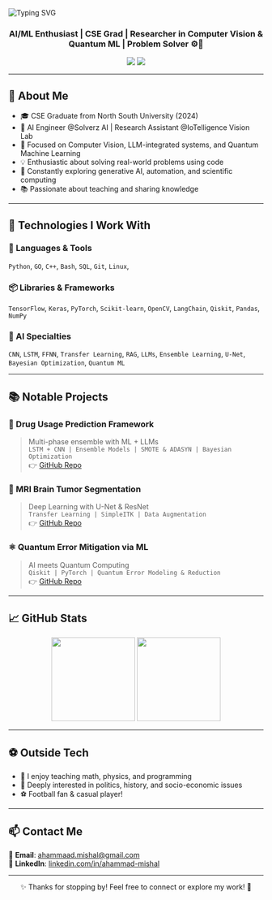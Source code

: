 <!-- Banner -->
<img src="https://readme-typing-svg.demolab.com?font=Fira+Code&weight=500&size=25&pause=1000&center=true&vCenter=true&width=900&lines=Hi+%F0%9F%91%8B%2C+I'm+Ahammad+Khalilul+Haque+Mishal!;AI+Engineer+%7C+ML+Researcher+%7C+CSE+Graduate;Building+AI+for+Real-World+Impact+%F0%9F%94%A5" alt="Typing SVG" />

<h3 align="center">AI/ML Enthusiast | CSE Grad | Researcher in Computer Vision & Quantum ML | Problem Solver ⚙️🧠</h3>

<p align="center">
  <a href="mailto:ahammaad.mishal@gmail.com"><img src="https://img.shields.io/badge/Gmail-D14836?style=for-the-badge&logo=gmail&logoColor=white"/></a>
  <a href="https://www.linkedin.com/in/ahammad-mishal" target="_blank"><img src="https://img.shields.io/badge/LinkedIn-blue?style=for-the-badge&logo=linkedin&logoColor=white"/></a>
</p>

---

## 🧠 About Me

- 🎓 CSE Graduate from North South University (2024)  
- 🤖 AI Engineer @Solverz AI | Research Assistant @IoTelligence Vision Lab  
- 🔬 Focused on Computer Vision, LLM-integrated systems, and Quantum Machine Learning  
- 💡 Enthusiastic about solving real-world problems using code  
- 🌱 Constantly exploring generative AI, automation, and scientific computing  
- 📚 Passionate about teaching and sharing knowledge

---

## 🚀 Technologies I Work With

### 🧰 Languages & Tools
`Python`, `GO`, `C++`, `Bash`, `SQL`, `Git`, `Linux`, 

### 📦 Libraries & Frameworks
`TensorFlow`, `Keras`, `PyTorch`, `Scikit-learn`, `OpenCV`, `LangChain`, `Qiskit`, `Pandas`, `NumPy`

### 🤖 AI Specialties
`CNN`, `LSTM`, `FFNN`, `Transfer Learning`, `RAG`, `LLMs`, `Ensemble Learning`, `U-Net`, `Bayesian Optimization`, `Quantum ML`

---

## 📚 Notable Projects

### 🧬 Drug Usage Prediction Framework
> Multi-phase ensemble with ML + LLMs  
> `LSTM + CNN | Ensemble Models | SMOTE & ADASYN | Bayesian Optimization`  
👉 [GitHub Repo](https://github.com/Mishal-Khalilul/predict-drug-usage-ml-framework.git)

### 🧠 MRI Brain Tumor Segmentation
> Deep Learning with U-Net & ResNet  
> `Transfer Learning | SimpleITK | Data Augmentation`  
👉 [GitHub Repo](https://github.com/ahammad-mishal/brain-tumor-segmentation)

### ⚛️ Quantum Error Mitigation via ML
> AI meets Quantum Computing  
> `Qiskit | PyTorch | Quantum Error Modeling & Reduction`  
👉 [GitHub Repo](https://github.com/ahammad-mishal/quantum-error-mitigation)

---

## 📈 GitHub Stats

<p align="center">
  <img src="https://github-readme-stats.vercel.app/api?username=Mishal-Khalilul&show_icons=true&theme=radical" height="165"/>
  <img src="https://github-readme-stats.vercel.app/api/top-langs/?username=Mishal-Khalilul&layout=compact&theme=radical" height="165"/>
</p>

---

## ⚽ Outside Tech

- 🎯 I enjoy teaching math, physics, and programming
- 🧠 Deeply interested in politics, history, and socio-economic issues
- ⚽ Football fan & casual player!

---

## 📫 Contact Me

📧 **Email**: [ahammaad.mishal@gmail.com](mailto:ahammaad.mishal@gmail.com)  
🔗 **LinkedIn**: [linkedin.com/in/ahammad-mishal](https://www.linkedin.com/in/ahammad-mishal)

---

<p align="center">✨ Thanks for stopping by! Feel free to connect or explore my work! 🚀</p>
